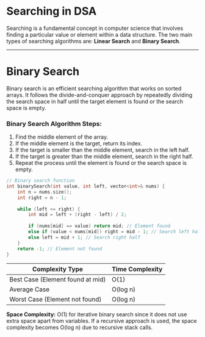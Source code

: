 # Searching in DSA

Searching is a fundamental concept in computer science that involves finding a particular value or element within a data structure. The two main types of searching algorithms are: **Linear Search** and **Binary Search**.

---

# Binary Search

Binary search is an efficient searching algorithm that works on sorted arrays. It follows the divide-and-conquer approach by repeatedly dividing the search space in half until the target element is found or the search space is empty.

### Binary Search Algorithm Steps:

1. Find the middle element of the array.
2. If the middle element is the target, return its index.
3. If the target is smaller than the middle element, search in the left half.
4. If the target is greater than the middle element, search in the right half.
5. Repeat the process until the element is found or the search space is empty.

```cpp
// Binary search function
int binarySearch(int value, int left, vector<int>& nums) {
    int n = nums.size();
    int right = n - 1;
    
    while (left <= right) {
        int mid = left + (right - left) / 2;
        
        if (nums[mid] == value) return mid; // Element found
        else if (value < nums[mid]) right = mid - 1; // Search left half
        else left = mid + 1; // Search right half
    }
    return -1; // Element not found
}
````

| Complexity Type                  | Time Complexity |
| -------------------------------- | --------------- |
| Best Case (Element found at mid) | O(1)            |
| Average Case                     | O(log n)        |
| Worst Case (Element not found)   | O(log n)        |

**Space Complexity:** O(1) for iterative binary search since it does not use extra space apart from variables. If a recursive approach is used, the space complexity becomes O(log n) due to recursive stack calls.

